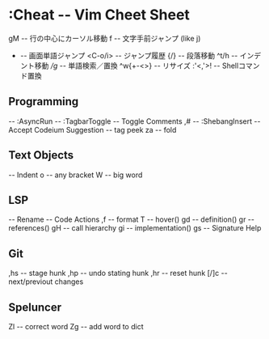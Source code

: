 :Cheat -- Vim Cheet Sheet
==========================
gM -- 行の中心にカーソル移動
f -- 文字手前ジャンプ (like j)
- -- 画面単語ジャンプ
<C-o/i> -- ジャンプ履歴
{/} -- 段落移動
^t/h -- インデント移動
*/g* -- 単語検索／置換
^w{+-<>} -- リサイズ
:'<,'>! -- Shellコマンド置換

## Programming
<F5> -- :AsyncRun
<F8> -- :TagbarToggle
<C-k> -- Toggle Comments
,# -- :ShebangInsert
<C-down> -- Accept Codeium Suggestion
<C-t> -- tag peek
za  -- fold

## Text Objects
<Tab> -- Indent
o -- any bracket
W -- big word

## LSP
<F2> -- Rename
<F4> -- Code Actions
,f -- format
T  -- hover()
gd -- definition()
gr -- references()
gH -- call hierarchy
gi -- implementation()
gs -- Signature Help

## Git
,hs -- stage hunk
,hp -- undo stating hunk
,hr -- reset hunk
[/]c -- next/previout changes

## Speluncer
Zl -- correct word
Zg -- add word to dict
